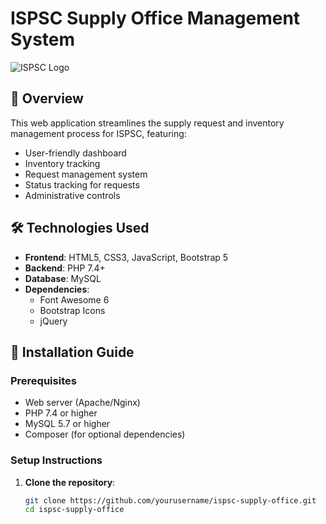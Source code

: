 # ISPSC Supply Office Management System

![ISPSC Logo](./images/logo.png)

## 📌 Overview
This web application streamlines the supply request and inventory management process for ISPSC, featuring:
- User-friendly dashboard
- Inventory tracking
- Request management system
- Status tracking for requests
- Administrative controls

## 🛠️ Technologies Used
- **Frontend**: HTML5, CSS3, JavaScript, Bootstrap 5
- **Backend**: PHP 7.4+
- **Database**: MySQL
- **Dependencies**: 
  - Font Awesome 6
  - Bootstrap Icons
  - jQuery

## 🚀 Installation Guide

### Prerequisites
- Web server (Apache/Nginx)
- PHP 7.4 or higher
- MySQL 5.7 or higher
- Composer (for optional dependencies)

### Setup Instructions
1. **Clone the repository**:
   ```bash
   git clone https://github.com/yourusername/ispsc-supply-office.git
   cd ispsc-supply-office
